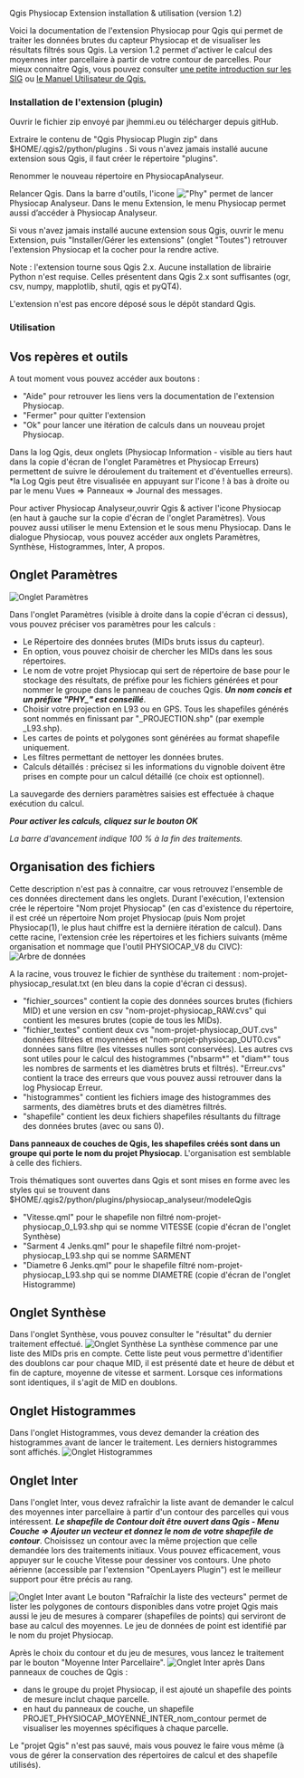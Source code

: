 Qgis Physiocap Extension installation & utilisation (version 1.2)

Voici la documentation de l'extension Physiocap pour Qgis qui permet de traiter les données brutes du capteur Physiocap et de visualiser les résultats filtrés sous Qgis. La version 1.2 permet d'activer le calcul des moyennes inter parcellaire à partir de votre contour de parcelles.
Pour mieux connaitre Qgis, vous pouvez consulter [une petite introduction sur les SIG](http://docs.qgis.org/testing/en/docs/gentle_gis_introduction/index.html) ou [le Manuel Utilisateur de Qgis.](http://docs.qgis.org/2.8/fr/docs/user_manual/)

### Installation de l'extension (plugin) 

Ouvrir le fichier zip envoyé par jhemmi.eu ou télécharger depuis gitHub.

Extraire le contenu de "Qgis Physiocap Plugin zip" dans $HOME/.qgis2/python/plugins . Si vous n'avez jamais installé aucune extension sous Qgis, il faut créer le répertoire "plugins".

Renommer le nouveau répertoire en PhysiocapAnalyseur.

Relancer Qgis. Dans la barre d'outils, l'icone !["Phy"](https://github.com/jhemmi/QgisPhysiocapPlugin/blob/master/icon.png) permet de lancer Physiocap Analyseur. Dans le menu Extension, le menu Physiocap permet aussi d’accéder à Physiocap Analyseur.

Si vous n'avez jamais installé aucune extension sous Qgis, ouvrir le menu Extension, puis "Installer/Gérer les extensions" (onglet "Toutes") retrouver l'extension Physiocap et la cocher pour la rendre active.

Note : l'extension tourne sous Qgis 2.x. Aucune installation de librairie Python n'est requise. Celles présentent dans Qgis 2.x sont suffisantes (ogr, csv, numpy, mapplotlib, shutil, qgis et pyQT4). 

L'extension n'est pas encore déposé sous le dépôt standard Qgis.

### Utilisation

## Vos repères et outils
A tout moment vous pouvez accéder aux boutons : 
* "Aide" pour retrouver les liens vers la documentation de l'extension Physiocap.
* "Fermer" pour quitter l'extension 
* "Ok" pour lancer une itération de calculs dans un nouveau projet Physiocap.

Dans la log Qgis, deux onglets (Physiocap Information - visible au tiers haut dans la copie d'écran de l'onglet Paramètres et Physiocap Erreurs) permettent de suivre le déroulement du traitement et d'éventuelles erreurs).
*la Log Qgis peut être visualisée en appuyant sur l'icone ! à bas à droite ou par le menu Vues => Panneaux => Journal des messages. 

Pour activer Physiocap Analyseur,ouvrir Qgis & activer l'icone Physiocap (en haut à gauche sur la copie d'écran de l'onglet Paramètres). Vous pouvez aussi utiliser le menu Extension et le sous menu Physiocap. Dans le dialogue Physiocap, vous pouvez accéder aux onglets Paramètres, Synthèse, Histogrammes, Inter, A propos.

## Onglet Paramètres
![Onglet Paramètres](https://github.com/jhemmi/QgisPhysiocapPlugin/blob/master/help/Version%201.2%20Parametres.png)

Dans l'onglet Paramètres (visible à droite dans la copie d'écran ci dessus), vous pouvez préciser vos paramètres  pour les calculs : 
- Le Répertoire des données brutes (MIDs bruts issus du capteur).
- En option, vous pouvez choisir de chercher les MIDs dans les sous répertoires.
- Le nom de votre projet Physiocap qui sert de répertoire de base pour le stockage des résultats, de préfixe pour les fichiers générées et pour nommer le groupe dans le panneau de couches Qgis. ***Un nom concis et un préfixe "PHY_" est conseillé***.
- Choisir votre projection en L93 ou en GPS. Tous les shapefiles générés sont nommés en finissant par "_PROJECTION.shp" (par exemple _L93.shp).
- Les cartes de points et polygones sont générées au format shapefile uniquement.
- Les filtres permettant de nettoyer les données brutes.
- Calculs détaillés : précisez si les informations du vignoble doivent être prises en compte pour un calcul détaillé (ce choix est optionnel).

La sauvegarde des derniers paramètres saisies est effectuée à chaque exécution du calcul.

**_Pour activer les calculs, cliquez sur le bouton OK_**

_La barre d'avancement indique 100 % à la fin des traitements._

## Organisation des fichiers
Cette description n'est pas à connaitre, car vous retrouvez l'ensemble de ces données directement dans les onglets. Durant l'exécution, l'extension crée le répertoire "Nom projet Physiocap" (en cas d'existence du répertoire, il est créé un répertoire Nom projet Physiocap (puis Nom projet Physiocap(1), le plus haut chiffre est la dernière itération de calcul).
Dans cette racine, l'extension crée les répertoires et les fichiers suivants (même organisation et nommage que l'outil PHYSIOCAP_V8 du CIVC):
![Arbre de données](https://github.com/jhemmi/QgisPhysiocapPlugin/blob/master/help/Organisation%20des%20fichiers%20de%20chaque%20projet%20Physiocap.png)

A la racine, vous trouvez le fichier de synthèse du traitement : nom-projet-physiocap_resulat.txt (en bleu dans la copie d'écran ci dessus).
- "fichier_sources" contient la copie des données sources brutes (fichiers MID) et une version en csv "nom-projet-physiocap_RAW.cvs" qui contient les mesures brutes (copie de tous les MIDs).
- "fichier_textes" contient deux cvs "nom-projet-physiocap_OUT.cvs" données filtrées et moyennées et "nom-projet-physiocap_OUT0.cvs" données sans filtre (les vitesses nulles sont conservées). Les autres cvs sont utiles pour le calcul des histogrammes ("nbsarm*" et "diam*" tous les nombres de sarments et les diamètres bruts et filtrés). "Erreur.cvs" contient la trace des erreurs que vous pouvez aussi retrouver dans la log Physiocap Erreur.
- "histogrammes" contient les fichiers image des histogrammes des sarments, des diamètres bruts et des diamètres filtrés.
- "shapefile" contient les deux fichiers shapefiles résultants du filtrage des données brutes (avec ou sans 0).

**Dans panneaux de couches de Qgis, les shapefiles créés sont dans un groupe qui porte le nom du projet Physiocap**. L'organisation est semblable à celle des fichiers.

Trois thématiques sont ouvertes dans Qgis et sont mises en forme avec les styles qui se trouvent dans $HOME/.qgis2/python/plugins/physiocap_analyseur/modeleQgis
* "Vitesse.qml" pour le shapefile non filtré nom-projet-physiocap_0_L93.shp qui se nomme VITESSE (copie d'écran de l'onglet Synthèse)
* "Sarment 4 Jenks.qml" pour le shapefile filtré nom-projet-physiocap_L93.shp qui se nomme SARMENT 
* "Diametre 6 Jenks.qml" pour le shapefile filtré nom-projet-physiocap_L93.shp qui se nomme DIAMETRE (copie d'écran de l'onglet Histogramme)

## Onglet Synthèse
Dans l'onglet Synthèse, vous pouvez consulter le "résultat" du dernier traitement effectué.
![Onglet Synthèse](https://github.com/jhemmi/QgisPhysiocapPlugin/blob/master/help/Version%201.2%20Synthese.png)
La synthèse commence par une liste des MIDs pris en compte. Cette liste peut vous permettre d'identifier des doublons car pour chaque MID, il est présenté date et heure de début et fin de capture, moyenne de vitesse et sarment. Lorsque ces informations sont identiques, il s'agit de MID en doublons.

## Onglet Histogrammes
Dans l'onglet Histogrammes, vous devez demander la création des histogrammes avant de lancer le traitement. Les derniers histogrammes sont affichés.
![Onglet Histogrammes](https://github.com/jhemmi/QgisPhysiocapPlugin/blob/master/help/Version%201.2%20Histogrammes.png)

## Onglet Inter
Dans l'onglet Inter, vous devez rafraîchir la liste avant de demander le calcul des moyennes inter parcellaire à partir d'un contour des parcelles qui vous intéressent. 
***Le shapefile de Contour doit être ouvert dans Qgis - Menu Couche => Ajouter un vecteur et donnez le nom de votre shapefile de contour***. Choisissez un contour avec la même projection que celle demandée lors des traitements initiaux.
Vous pouvez efficacement, vous appuyer sur le couche Vitesse pour dessiner vos contours. Une photo aérienne (accessible par l'extension "OpenLayers Plugin") est le meilleur support pour être précis au rang.

![Onglet Inter avant](https://github.com/jhemmi/QgisPhysiocapPlugin/blob/master/help/Version%201.2%20Choix%20Contour.png)
Le bouton "Rafraîchir la liste des vecteurs" permet de lister les polygones de contours disponibles dans votre projet Qgis mais aussi le jeu de mesures à comparer (shapefiles de points) qui serviront de  base au calcul des moyennes. Le jeu de données de point est identifié par le nom du projet Physiocap.

Après le choix du contour et du jeu de mesures, vous lancez le traitement par le bouton "Moyenne Inter Parcellaire". 
![Onglet Inter après](https://github.com/jhemmi/QgisPhysiocapPlugin/blob/master/help/Version%201.2%20Inter%20Parcellaire.png)
Dans panneaux de couches de Qgis :  
* dans le groupe du projet Physiocap, il est ajouté un shapefile des points de mesure inclut chaque parcelle. 
* en haut du panneaux de couche, un shapefile PROJET_PHYSIOCAP_MOYENNE_INTER_nom_contour permet de visualiser les moyennes spécifiques à chaque parcelle.

Le "projet Qgis" n'est pas sauvé, mais vous pouvez le faire vous même (à vous de gérer la conservation des répertoires de calcul et des shapefile utilisés).
